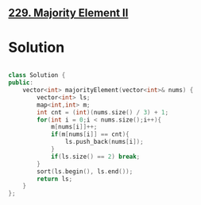 ## [229. Majority Element II](https://leetcode.com/problems/majority-element-ii/description/)
# Solution
```cpp

class Solution {
public:
    vector<int> majorityElement(vector<int>& nums) {
        vector<int> ls;
        map<int,int> m;
        int cnt = (int)(nums.size() / 3) + 1;
        for(int i = 0;i < nums.size();i++){
            m[nums[i]]++;
            if(m[nums[i]] == cnt){
                ls.push_back(nums[i]);
            }
            if(ls.size() == 2) break;
        }
        sort(ls.begin(), ls.end());
        return ls;
    }
};
```

